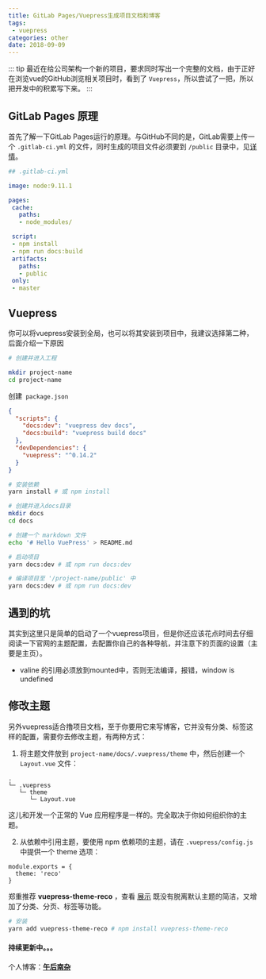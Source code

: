 ```yaml
---
title: GitLab Pages/Vuepress生成项目文档和博客
tags:
 - vuepress  
categories: other
date: 2018-09-09
---
```


::: tip
最近在给公司架构一个新的项目，要求同时写出一个完整的文档，由于正好在浏览vue的GitHub浏览相关项目时，看到了 `Vuepress`，所以尝试了一把，所以把开发中的积累写下来。
:::

<!-- more -->

## GitLab Pages 原理

首先了解一下GitLab Pages运行的原理。与GitHub不同的是，GitLab需要上传一个 `.gitlab-ci.yml` 的文件，同时生成的项目文件必须要到 `/public` 目录中，见[详情](https://about.gitlab.com/features/pages/)。

```yml
## .gitlab-ci.yml

image: node:9.11.1

pages:
 cache:
   paths:
   - node_modules/

 script:
 - npm install
 - npm run docs:build
 artifacts:
   paths:
   - public
 only:
 - master
```

## Vuepress

你可以将vuepress安装到全局，也可以将其安装到项目中，我建议选择第二种，后面介绍一下原因

```bash
# 创建并进入工程

mkdir project-name
cd project-name
```

创建` package.json`

```json
{
  "scripts": {
    "docs:dev": "vuepress dev docs",
    "docs:build": "vuepress build docs"
  },
  "devDependencies": {
    "vuepress": "^0.14.2"
  }
}
```

```bash
# 安装依赖
yarn install # 或 npm install

# 创建并进入docs目录
mkdir docs
cd docs

# 创建一个 markdown 文件
echo '# Hello VuePress' > README.md

# 启动项目
yarn docs:dev # 或 npm run docs:dev

# 编译项目至 '/project-name/public' 中
yarn docs:dev # 或 npm run docs:dev
```

## 遇到的坑

其实到这里只是简单的启动了一个vuepress项目，但是你还应该花点时间去仔细阅读一下官网的主题配置，去配置你自己的各种导航，并注意下的页面的设置（主要是主页）。 

- valine 的引用必须放到mounted中，否则无法编译，报错，window is undefined

## 修改主题

另外vuepress适合撸项目文档，至于你要用它来写博客，它并没有分类、标签这样的配置，需要你去修改主题，有两种方式：

1. 将主题文件放到 `project-name/docs/.vuepress/theme` 中，然后创建一个 `Layout.vue` 文件：

```
.
└─ .vuepress
   └─ theme
      └─ Layout.vue
```

这儿和开发一个正常的 Vue 应用程序是一样的。完全取决于你如何组织你的主题。

2. 从依赖中引用主题，要使用 npm 依赖项的主题，请在 `.vuepress/config.js` 中提供一个 theme 选项：

```javscript
module.exports = {
  theme: 'reco'
}
```

郑重推荐 **vuepress-theme-reco** ，查看 [展示](http://recoluan.gitlab.io/) 既没有脱离默认主题的简洁，又增加了分类、分页、标签等功能。

```bash
# 安装
yarn add vuepress-theme-reco # npm install vuepress-theme-reco
```

#### 持续更新中。。。

个人博客：[**午后南杂**](http://recoluan.gitlab.io) 